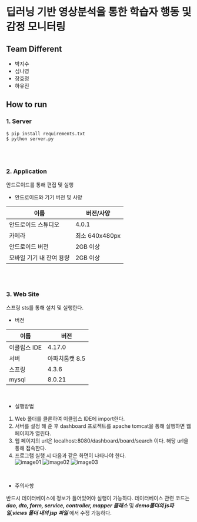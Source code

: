 # 딥러닝 기반 영상분석을 통한 학습자 행동 및 감정 모니터링

## Team Different
- 박지수
- 심나영
- 장효정
- 하유진

## How to run
### 1. Server
```
$ pip install requirements.txt
$ python server.py
``` 
<br/> 
<br/> 

### 2. Application
안드로이드를 통해 편집 및 실행
* 안드로이드와 기기 버전 및 사양

| 이름 | 버전/사양 |
|---|---|
|안드로이드 스튜디오|4.0.1|
|카메라|최소 640x480px|
|안드로이드 버전|2GB 이상|
|모바일 기기 내 잔여 용량|2GB 이상| 
<br/> 
<br/> 

### 3. Web Site
 스프링 sts를 통해 설치 및 실행한다.

* 버전 

| 이름 | 버전 |
|---|---|
|이클립스 IDE|4.17.0|
|서버|아파치톰캣 8.5|
|스프링|4.3.6|
|mysql|8.0.21|
<br/>

* 실행방법 
1. Web 폴더를 클론하여 이클립스 IDE에 import한다. 
2. 서버를 설정 해 준 후 dashboard 프로젝트를 apache tomcat을 통해 실행하면 웹페이지가 열린다. 
3. 웹 페이지의 url은 localhost:8080/dashboard/board/search 이다. 해당 url을 통해 접속한다.
4. 프로그램 실행 시 다음과 같은 화면이 나타나야 한다.  
![image01](https://user-images.githubusercontent.com/48276691/102830412-9b51a100-442c-11eb-89f8-0fba7fd2ce9d.png)
![image02](https://user-images.githubusercontent.com/48276691/102830439-ac9aad80-442c-11eb-96fa-bee69acfd013.png)
![image03](https://user-images.githubusercontent.com/48276691/102830446-b02e3480-442c-11eb-9046-3d962be26793.png) 
<br/> 

- 주의사항 

반드시 데이터베이스에 정보가 들어있어야 실행이 가능하다. 
데이터베이스 관련 코드는 ***dao, dto, form, service, controller, mapper 클래스*** 및 ***demo폴더의 js파일***,***views 폴더 내의 jsp 파일*** 에서 수정 가능하다. 
